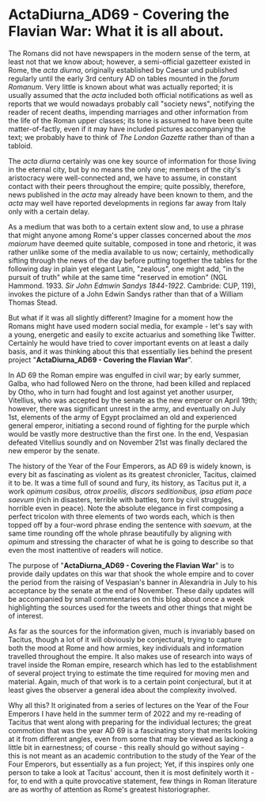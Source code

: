 # ActaDiurna_AD69 - Covering the Flavian War: What it is all about.



The Romans did not have newspapers in the modern sense of the term, at least not that we know about; however, a semi-official gazetteer existed in Rome, the *acta diurna*, originally established by Caesar und published regularly until the early 3rd century AD on tables mounted in the *forum Romanum*. Very little is known about what was actually reported; it is usually assumed that the *acta* included both official notifications as well as reports that we would nowadays probably call "society news", notifying the reader of recent deaths, impending marriages and other information from the life of the Roman upper classes; its tone is assumed to have been quite matter-of-factly, even if it may have included pictures accompanying the text; we probably have to think of *The London Gazette* rather than of than a tabloid.

The *acta diurna* certainly was one key source of information for those living in the eternal city, but by no means the only one; members of the city's aristocracy were well-connected and, we have to assume, in constant contact with their peers throughout the empire; quite possibly, therefore, news published in the *acta* may already have been known to them, and the *acta* may well have reported developments in regions far away from Italy only with a certain delay.

As a medium that was both to a certain extent slow and, to use a phrase that might anyone among Rome's upper classes concerned about the *mos maiorum* have deemed quite suitable, composed in tone and rhetoric, it was rather unlike some of the media available to us now; certainly, methodically sifting through the news of the day before putting together the tables for the following day in plain yet elegant Latin, "zealous", one might add, "in the pursuit of truth" while at the same time "reserved in emotion" (NGL Hammond. 1933. *Sir John Edmwin Sandys 1844-1922*. Cambride: CUP, 119), invokes the picture of a John Edwin Sandys rather than that of a William Thomas Stead.

But what if it was all slightly different? Imagine for a moment how the Romans might have used modern social media, for example - let's say with a young, energetic and easily to excite actuarius and something like Twitter. Certainly he would have tried to cover important events on at least a daily basis, and it was thinking about this that essentially lies behind the present project "**ActaDiurna_AD69 - Covering the Flavian War**".

In AD 69 the Roman empire was engulfed in civil war; by early summer, Galba, who had followed Nero on the throne, had been killed and replaced by Otho, who in turn had fought and lost against yet another usurper, Vitellius, who was accepted by the senate as the new emperor on April 19th; however, there was significant unrest in the army, and eventually on July 1st, elements of the army of Egypt proclaimed an old and experienced general emperor, initiating a second round of fighting for the purple which would be vastly more destructive than the first one. In the end, Vespasian defeated Vitellius soundly and on November 21st was finally declared the new emperor by the senate.

The history of the Year of the Four Emperors, as AD 69 is widely known, is every bit as fascinating as violent as its greatest chronicler, Tacitus, claimed it to be. It was a time full of sound and fury, its history, as Tacitus put it, a work *opimum casibus, atrox proeliis, discors seditionibus, ipsa etiam pace saevum* (rich in disasters, terrible with battles, torn by civil struggles, horrible even in peace). Note the absolute elegance in first composing a perfect tricolon with three elements of two words each, which is then topped off by a four-word phrase ending the sentence with *saevum*, at the same time rounding off the whole phrase beautifully by aligning with *opimum* and stressing the character of what he is going to describe so that even the most inattentive of readers will notice.

The purpose of "**ActaDiurna_AD69 - Covering the Flavian War**" is to provide daily updates on this war that shook the whole empire and to cover the period from the raising of Vespasian's banner in Alexandria in July to his acceptance by the senate at the end of November. These daily updates will be accompanied by small commentaries on this blog about once a week highlighting the sources used for the tweets and other things that might be of interest.

As far as the sources for the information given, much is invariably based on Tacitus, though a lot of it will obviously be conjectural, trying to capture both the mood at Rome and how armies, key individuals and information travelled throughout the empire. It also makes use of research into ways of travel inside the Roman empire, research which has led to the establishment of several project trying to estimate the time required for moving men and material. Again, much of that work is to a certain point conjectural, but it at least gives the observer a general idea about the complexity involved.

Why all this? It originated from a series of lectures on the Year of the Four Emperors I have held in the summer term of 2022 and my re-reading of Tacitus that went along with preparing for the individual lectures; the great commotion that was the year AD 69 is a fascinating story that merits looking at it from different angles, even from some that may be viewed as lacking a little bit in earnestness; of course - this really should go without saying - this is not meant as an academic contribution to the study of the Year of the Four Emperors, but essentially as a fun project; Yet, if this inspires only one person to take a look at Tacitus' account, then it is most definitely worth it - for, to end with a quite provocative statement, few things in Roman literature are as worthy of attention as Rome's greatest historiographer.
